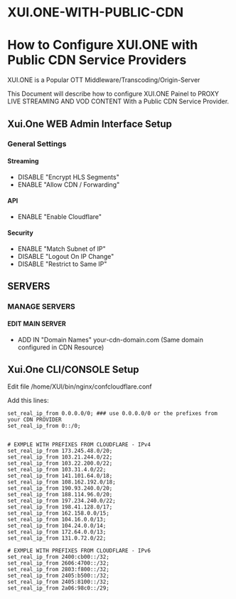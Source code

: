 # XUI.ONE-WITH-PUBLIC-CDN

# How to Configure XUI.ONE with Public CDN Service Providers

XUI.ONE is a Popular OTT Middleware/Transcoding/Origin-Server

This Document will describe how to configure XUI.ONE Painel to PROXY LIVE STREAMING AND VOD CONTENT With a Public CDN Service Provider.

## Xui.One WEB Admin Interface Setup
### General Settings
 #### Streaming
 - DISABLE "Encrypt HLS Segments"
 - ENABLE "Allow CDN / Forwarding"
 #### API
 - ENABLE "Enable Cloudflare"
 #### Security
 - ENABLE "Match Subnet of IP"
 - DISABLE "Logout On IP Change"
 - DISABLE "Restrict to Same IP"

 ## SERVERS
 ### MANAGE SERVERS
 #### EDIT MAIN SERVER
 - ADD IN "Domain Names" your-cdn-domain.com (Same domain configured in CDN Resource)

## Xui.One CLI/CONSOLE Setup

Edit file /home/XUI/bin/nginx/confcloudflare.conf

Add this lines:
```console
set_real_ip_from 0.0.0.0/0; ### use 0.0.0.0/0 or the prefixes from your CDN PROVIDER
set_real_ip_from 0::/0;


# EXMPLE WITH PREFIXES FROM CLOUDFLARE - IPv4
set_real_ip_from 173.245.48.0/20;
set_real_ip_from 103.21.244.0/22;
set_real_ip_from 103.22.200.0/22;
set_real_ip_from 103.31.4.0/22;
set_real_ip_from 141.101.64.0/18;
set_real_ip_from 108.162.192.0/18;
set_real_ip_from 190.93.240.0/20;
set_real_ip_from 188.114.96.0/20;
set_real_ip_from 197.234.240.0/22;
set_real_ip_from 198.41.128.0/17;
set_real_ip_from 162.158.0.0/15;
set_real_ip_from 104.16.0.0/13;
set_real_ip_from 104.24.0.0/14;
set_real_ip_from 172.64.0.0/13;
set_real_ip_from 131.0.72.0/22;

# EXMPLE WITH PREFIXES FROM CLOUDFLARE - IPv6
set_real_ip_from 2400:cb00::/32;
set_real_ip_from 2606:4700::/32;
set_real_ip_from 2803:f800::/32;
set_real_ip_from 2405:b500::/32;
set_real_ip_from 2405:8100::/32;
set_real_ip_from 2a06:98c0::/29;

```


